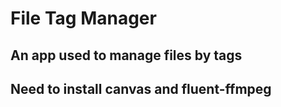 # File Tag Manager

## An app used to manage files by tags


## Need to install canvas and fluent-ffmpeg
